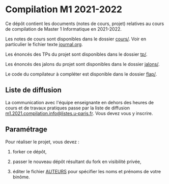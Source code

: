 # Compilation M1 2021-2022

Ce dépôt contient les documents (notes de cours, projet) relatives au cours de
compilation de Master 1 Informatique en 2021-2022.

Les notes de cours sont disponibles dans le dossier [cours/](cours/). Voir en
particulier le fichier texte [journal.org](cours/journal.org).

Les énoncés des TPs du projet sont disponibles dans le dossier [tp/](tp/).

Les énoncés des jalons du projet sont disponibles dans le dossier
[jalons/](jalons/).

Le code du compilateur à compléter est disponible dans le dossier
[flap/](flap/).

## Liste de diffusion

La communication avec l'équipe enseignante en dehors des heures de cours et de
travaux pratiques passe par la liste de diffusion
[<m1.2021.compilation.info@listes.u-paris.fr>](https://listes.u-paris.fr/wws/info/m1.2021.compilation.info). Vous
devez vous y inscrire.

## Paramétrage

Pour réaliser le projet, vous devez :

1. forker ce dépôt,

2. passer le nouveau dépôt résultant du fork en visibilité privée,

3. éditer le fichier [AUTEURS](flap/AUTEURS) pour spécifier les noms et prénoms
   de votre binôme.

